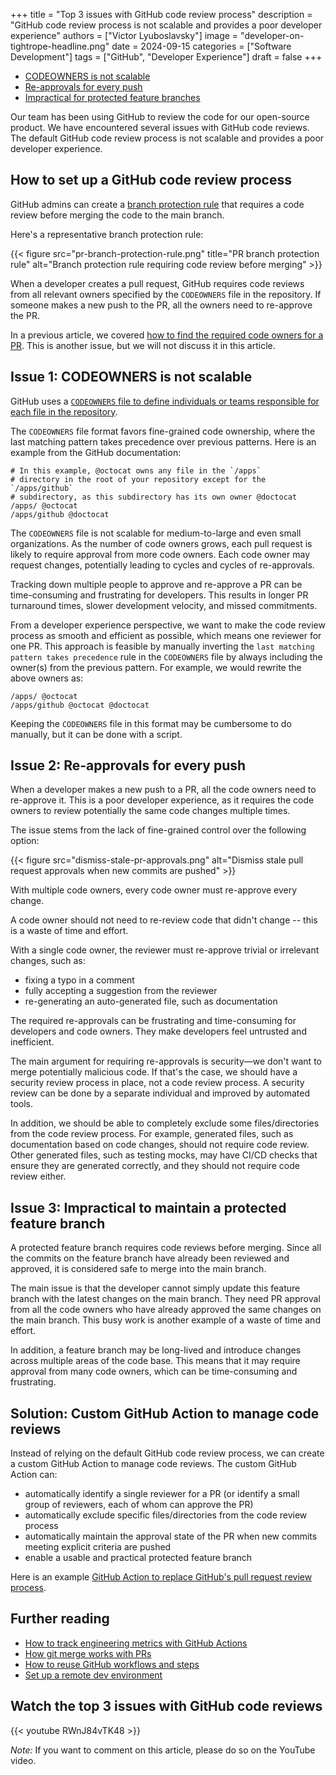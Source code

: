 +++
title = "Top 3 issues with GitHub code review process"
description = "GitHub code review process is not scalable and provides a poor developer experience"
authors = ["Victor Lyuboslavsky"]
image = "developer-on-tightrope-headline.png"
date = 2024-09-15
categories = ["Software Development"]
tags = ["GitHub", "Developer Experience"]
draft = false
+++

- [CODEOWNERS is not scalable](#issue-1-codeowners-is-not-scalable)
- [Re-approvals for every push](#issue-2-re-approvals-for-every-push)
- [Impractical for protected feature branches](#issue-3-impractical-to-maintain-a-protected-feature-branch)

Our team has been using GitHub to review the code for our open-source product. We have encountered several issues with
GitHub code reviews. The default GitHub code review process is not scalable and provides a poor developer experience.

## How to set up a GitHub code review process

GitHub admins can create a
[branch protection rule](https://docs.github.com/en/repositories/configuring-branches-and-merges-in-your-repository/managing-protected-branches/managing-a-branch-protection-rule)
that requires a code review before merging the code to the main branch.

Here's a representative branch protection rule:

{{< figure src="pr-branch-protection-rule.png" title="PR branch protection rule" alt="Branch protection rule requiring code review before merging" >}}

When a developer creates a pull request, GitHub requires code reviews from all relevant owners specified by the
`CODEOWNERS` file in the repository. If someone makes a new push to the PR, all the owners need to re-approve the PR.

In a previous article, we covered [how to find the required code owners for a PR](../find-code-owners-for-pull-request).
This is another issue, but we will not discuss it in this article.

## Issue 1: CODEOWNERS is not scalable

GitHub uses a
[`CODEOWNERS` file to define individuals or teams responsible for each file in the repository](https://docs.github.com/en/repositories/managing-your-repositorys-settings-and-features/customizing-your-repository/about-code-owners).

The `CODEOWNERS` file format favors fine-grained code ownership, where the last matching pattern takes precedence over
previous patterns. Here is an example from the GitHub documentation:

```plaintext
# In this example, @octocat owns any file in the `/apps`
# directory in the root of your repository except for the `/apps/github`
# subdirectory, as this subdirectory has its own owner @doctocat
/apps/ @octocat
/apps/github @doctocat
```

The `CODEOWNERS` file is not scalable for medium-to-large and even small organizations. As the number of code owners
grows, each pull request is likely to require approval from more code owners. Each code owner may request changes,
potentially leading to cycles and cycles of re-approvals.

Tracking down multiple people to approve and re-approve a PR can be time-consuming and frustrating for developers. This
results in longer PR turnaround times, slower development velocity, and missed commitments.

From a developer experience perspective, we want to make the code review process as smooth and efficient as possible,
which means one reviewer for one PR. This approach is feasible by manually inverting the
`last matching pattern takes precedence` rule in the `CODEOWNERS` file by always including the owner(s) from the
previous pattern. For example, we would rewrite the above owners as:

```plaintext
/apps/ @octocat
/apps/github @octocat @doctocat
```

Keeping the `CODEOWNERS` file in this format may be cumbersome to do manually, but it can be done with a script.

## Issue 2: Re-approvals for every push

When a developer makes a new push to a PR, all the code owners need to re-approve it. This is a poor developer
experience, as it requires the code owners to review potentially the same code changes multiple times.

The issue stems from the lack of fine-grained control over the following option:

{{< figure src="dismiss-stale-pr-approvals.png" alt="Dismiss stale pull request approvals when new commits are pushed" >}}

With multiple code owners, every code owner must re-approve every change.

A code owner should not need to re-review code that didn't change -- this is a waste of time and effort.

With a single code owner, the reviewer must re-approve trivial or irrelevant changes, such as:

- fixing a typo in a comment
- fully accepting a suggestion from the reviewer
- re-generating an auto-generated file, such as documentation

The required re-approvals can be frustrating and time-consuming for developers and code owners. They make developers
feel untrusted and inefficient.

The main argument for requiring re-approvals is security—we don't want to merge potentially malicious code. If that's
the case, we should have a security review process in place, not a code review process. A security review can be done by
a separate individual and improved by automated tools.

In addition, we should be able to completely exclude some files/directories from the code review process. For example,
generated files, such as documentation based on code changes, should not require code review. Other generated files,
such as testing mocks, may have CI/CD checks that ensure they are generated correctly, and they should not require code
review either.

## Issue 3: Impractical to maintain a protected feature branch

A protected feature branch requires code reviews before merging. Since all the commits on the feature branch have
already been reviewed and approved, it is considered safe to merge into the main branch.

The main issue is that the developer cannot simply update this feature branch with the latest changes on the main
branch. They need PR approval from all the code owners who have already approved the same changes on the main branch.
This busy work is another example of a waste of time and effort.

In addition, a feature branch may be long-lived and introduce changes across multiple areas of the code base. This means
that it may require approval from many code owners, which can be time-consuming and frustrating.

## Solution: Custom GitHub Action to manage code reviews

Instead of relying on the default GitHub code review process, we can create a custom GitHub Action to manage code
reviews. The custom GitHub Action can:

- automatically identify a single reviewer for a PR (or identify a small group of reviewers, each of whom can approve
  the PR)
- automatically exclude specific files/directories from the code review process
- automatically maintain the approval state of the PR when new commits meeting explicit criteria are pushed
- enable a usable and practical protected feature branch

Here is an example [GitHub Action to replace GitHub's pull request review process](../typescript-github-action/).

## Further reading

- [How to track engineering metrics with GitHub Actions](../track-engineering-metrics/)
- [How git merge works with PRs](../git-merges-and-pull-requests)
- [How to reuse GitHub workflows and steps](../github-reusable-workflows-and-steps)
- [Set up a remote dev environment](../remote-development-environment)

## Watch the top 3 issues with GitHub code reviews

{{< youtube RWnJ84vTK48 >}}

_Note:_ If you want to comment on this article, please do so on the YouTube video.
